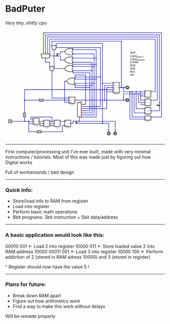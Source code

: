 # BadPuter

*Very tiny, shitty cpu*

![alt text](image.png)

---

First computer/processing unit I've ever built, made with very minimal instructions / tutorials. Most of this was made just by figuring out how Digital works

Full of workarounds / bad design

---

### Quick info:
- Store/load info to RAM from register
- Load into register
- Perform basic math operations
- 8bit programs: 3bit instruction + 5bit data/address

---

### A basic application would look like this:
00010 001 <- Load 2 into register
10000 011 <- Store loaded value 2 into RAM address 10000
00011 001 <- Load 3 into register
10000 100 <- Perform addiction of 2 (stored in RAM adress 10000) and 3 (stored in register)

^ Register should now have the value 5 !


---

### Plans for future:
- Break down RAM apart
- Figure out how arithmetics work
- Find a way to make this work without delays

Will be remade properly